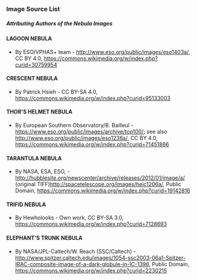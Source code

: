 ### Image Source List
##### Attributing Authors of the Nebula Images

#### LAGOON NEBULA
- By ESO/VPHAS+ team - http://www.eso.org/public/images/eso1403a/, CC BY 4.0, https://commons.wikimedia.org/w/index.php?curid=30759954

#### CRESCENT NEBULA
- By Patrick Hsieh - CC BY-SA 4.0, https://commons.wikimedia.org/w/index.php?curid=95133003

#### THOR'S HELMET NEBULA
- By European Southern Observatory/B. Bailleul - https://www.eso.org/public/images/archive/top100/; see also http://www.eso.org/public/images/eso1238a/, CC BY 4.0, https://commons.wikimedia.org/w/index.php?curid=71451866

#### TARANTULA NEBULA
- By NASA, ESA, ESO, - http://hubblesite.org/newscenter/archive/releases/2012/01/image/a/ (original TIFF)http://spacetelescope.org/images/heic1206a/, Public Domain, https://commons.wikimedia.org/w/index.php?curid=19142816

#### TRIFID NEBULA
- By Hewholooks - Own work, CC BY-SA 3.0, https://commons.wikimedia.org/w/index.php?curid=7128693 

#### ELEPHANT'S TRUNK NEBULA
- By NASA/JPL-Caltech/W. Reach (SSC/Caltech) - http://www.spitzer.caltech.edu/images/1054-ssc2003-06a1-Spitzer-IRAC-composite-image-of-a-dark-globule-in-IC-1396, Public Domain, https://commons.wikimedia.org/w/index.php?curid=2230215